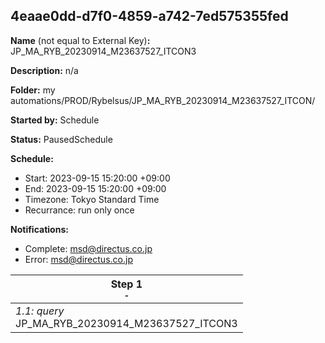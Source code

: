 ## 4eaae0dd-d7f0-4859-a742-7ed575355fed

**Name** (not equal to External Key)**:** JP_MA_RYB_20230914_M23637527_ITCON3

**Description:** n/a

**Folder:** my automations/PROD/Rybelsus/JP_MA_RYB_20230914_M23637527_ITCON/

**Started by:** Schedule

**Status:** PausedSchedule

**Schedule:**

* Start: 2023-09-15 15:20:00 +09:00
* End: 2023-09-15 15:20:00 +09:00
* Timezone: Tokyo Standard Time
* Recurrance: run only once

**Notifications:**

* Complete: msd@directus.co.jp
* Error: msd@directus.co.jp

| Step 1<br>_<small>-</small>_ |
| --- |
| _1.1: query_<br>JP_MA_RYB_20230914_M23637527_ITCON3 |
